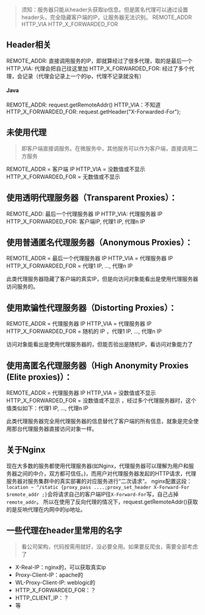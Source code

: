 > 须知：服务器只能从header头获取ip信息。但是匿名代理可以通过设置header头，完全隐藏客户端的IP，让服务器无法识别。
> REMOTE_ADDR HTTP_VIA HTTP_X_FORWARDED_FOR

## Header相关
REMOTE_ADDR: 直接调用服务的IP，即就算经过了很多代理，取的是最后一个
HTTP_VIA: 代理会把自己往这里加
HTTP_X_FORWARDED_FOR: 经过了多个代理，会记录（代理会记录上一个的ip，代理不记录就没有）

#### Java
REMOTE_ADDR: request.getRemoteAddr()
HTTP_VIA：不知道
HTTP_X_FORWARDED_FOR: request.getHeader("X-Forwarded-For");

## 未使用代理
> 即客户端直接调服务。在微服务中，其他服务可以作为客户端，直接调用二方服务

REMOTE_ADDR = 客户端 IP
HTTP_VIA = 没数值或不显示
HTTP_X_FORWARDED_FOR = 无数值或不显示

## 使用透明代理服务器（Transparent Proxies）：
REMOTE_ADD: 最后一个代理服务器 IP
HTTP_VIA: 代理服务器 IP
HTTP_X_FORWARDED_FOR: 客户端IP, 代理1 IP, 代理n IP

## 使用普通匿名代理服务器（Anonymous Proxies）：
REMOTE_ADDR = 最后一个代理服务器 IP
HTTP_VIA = 代理服务器 IP
HTTP_X_FORWARDED_FOR = 代理1 IP, ..., 代理n IP

此类代理服务器隐藏了客户端的真实IP，但是向访问对象能看出是使用代理服务器访问服务的。

## 使用欺骗性代理服务器（Distorting Proxies）：
REMOTE_ADDR = 代理服务器 IP
HTTP_VIA = 代理服务器 IP
HTTP_X_FORWARDED_FOR = 随机的 IP ，代理1 IP, ..., 代理n IP

访问对象能看出是使用代理服务器的，但能否验出是随机IP，看访问对象能力了

## 使用高匿名代理服务器（High Anonymity Proxies (Elite proxies)）：
REMOTE_ADDR = 代理服务器 IP
HTTP_VIA = 没数值或不显示
HTTP_X_FORWARDED_FOR = 没数值或不显示 ，经过多个代理服务器时，这个值类似如下：代理1 IP, ..., 代理n IP

此类代理服务器完全用代理服务器的信息替代了客户端的所有信息，就象是完全使用那台代理服务器直接访问对象一样。

## 关于Nginx
现在大多数的服务都使用代理服务器(如Nginx，代理服务器可以理解为用户和服务器之间的中介，双方都可信任。)，而用户对代理服务器发起的HTTP请求，代理服务器对服务集群中的真实部署的对应服务进行“二次请求”。
nginx配置这段：`location ~ ^/static {proxy_pass ....;proxy_set_header X-Forward-For $remote_addr ;}`会将请求自己的客户端IP往`X-Forward-For`写，自己占掉`remote_addr`。
所以在使用了反向代理的情况下，request.getRemoteAddr()获取的是反响代理在内网中的ip地址。

## 一些代理在header里常用的名字
> 看公司架构，代码按需用就好，没必要全用。如果要反爬虫，需要全部考虑了

- X-Real-IP：nginx的，可以获取真实ip
- Proxy-Client-IP：apache的
- WL-Proxy-Client-IP: weblogic的
- HTTP_X_FORWARDED_FOR：？
- HTTP_CLIENT_IP：？
- 等